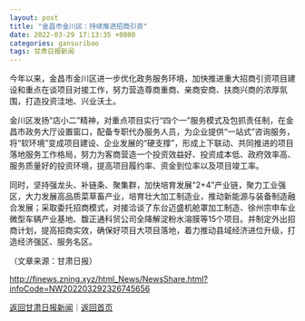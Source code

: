 ```yaml
---
layout: post
title: "金昌市金川区：持续推进招商引资"
date: 2022-03-29 17:13:35 +0800
categories: gansuribao
tags: 甘肃日报新闻
---
```

<p>今年以来，金昌市金川区进一步优化政务服务环境，加快推进重大招商引资项目建设和重点在谈项目对接工作，努力营造尊商重商、亲商安商、扶商兴商的浓厚氛围，打造投资洼地、兴业沃土。</p>
 <p>金川区发扬“店小二”精神，对重点项目实行“四个一”服务模式及包抓责任制，在金昌市政务大厅设置窗口，配备专职代办服务人员，为企业提供“一站式”咨询服务，将“软环境”变成项目建设、企业发展的“硬支撑”，形成上下联动、共同推进的项目落地服务工作格局，努力为客商营造一个投资效益好、投资成本低、政府效率高、服务质量好的投资环境，提高项目履约率、资金到位率以及项目竣工率。</p>
 <p>同时，坚持强龙头、补链条、聚集群，加快培育发展“2+4”产业链，聚力工业强区，大力发展高品质菜草畜产业，培育壮大加工制造业，推动新能源与装备制造融合发展；采取委托招商模式，对接洽谈了东台迈盛机舱罩加工制造、徐州宗申车业微型车辆产业基地、馥正通科贸公司全降解淀粉水溶膜等15个项目。并制定外出招商计划，提高招商实效，确保好项目大项目落地，着力推动县域经济进位升级，打造经济强区、服务名区。</p><p class="em_media">（文章来源：甘肃日报）</p>

<http://finews.zning.xyz/html_News/NewsShare.html?infoCode=NW202203292326745656>

[返回甘肃日报新闻](//finews.withounder.com/category/gansuribao.html)｜[返回首页](//finews.withounder.com/)